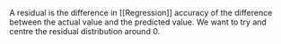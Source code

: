 A residual is the difference in [[Regression]] accuracy of the difference between the actual value and the predicted value. We want to try and centre the residual distribution around 0.